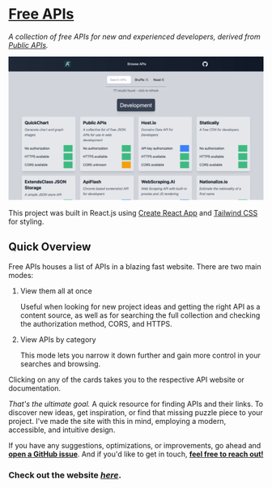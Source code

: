 # [Free APIs](https://free-apis.github.io)

_A collection of free APIs for new and experienced developers, derived from [Public APIs](https://github.com/public-apis/public-apis)._

![](dev1366.png)

This project was built in React.js using [Create React App](https://github.com/facebook/create-react-app) and [Tailwind CSS](https://tailwindcss.com) for styling.

## Quick Overview

Free APIs houses a list of APIs in a blazing fast website. There are two main modes:

1.  View them all at once

    Useful when looking for new project ideas and getting the right API as a content source, as well as for searching the full collection and checking the authorization method, CORS, and HTTPS.

2.  View APIs by category

    This mode lets you narrow it down further and gain more control in your searches and browsing.

Clicking on any of the cards takes you to the respective API website or documentation.

_That's the ultimate goal._ A quick resource for finding APIs and their links. To discover new ideas, get inspiration, or find that missing puzzle piece to your project. I've made the site with this in mind, employing a modern, accessible, and intuitive design.

If you have any suggestions, optimizations, or improvements, go ahead and [**open a GitHub issue**](https://github.com/Free-APIs/Free-APIs.github.io/issues). And if you'd like to get in touch, [**feel free to reach out!**](mailto:freeapis256@gmail.com?subject=Hey%20there!)

### Check out the website [_here_](https://free-apis.github.io).
